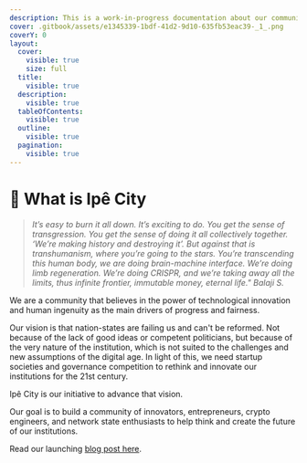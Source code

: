 ```yaml
---
description: This is a work-in-progress documentation about our community.
cover: .gitbook/assets/e1345339-1bdf-41d2-9d10-635fb53eac39-_1_.png
coverY: 0
layout:
  cover:
    visible: true
    size: full
  title:
    visible: true
  description:
    visible: true
  tableOfContents:
    visible: true
  outline:
    visible: true
  pagination:
    visible: true
---
```


# 🌼 What is Ipê City

> _It’s easy to burn it all down. It’s exciting to do. You get the sense of transgression. You get the sense of doing it all collectively together. ‘We’re making history and destroying it’. But against that is transhumanism, where you’re going to the stars. You’re transcending this human body, we are doing brain-machine interface. We’re doing limb regeneration. We’re doing CRISPR, and we’re taking away all the limits, thus infinite frontier, immutable money, eternal life." Balaji S._

We are a community that believes in the power of technological innovation and human ingenuity as the main drivers of progress and fairness.

Our vision is that nation-states are failing us and can't be reformed. Not because of the lack of good ideas or competent politicians, but because of the very nature of the institution, which is not suited to the challenges and new assumptions of the digital age. In light of this, we need startup societies and governance competition to rethink and innovate our institutions for the 21st century.

Ipê City is our initiative to advance that vision.

Our goal is to build a community of innovators, entrepreneurs, crypto engineers, and network state enthusiasts to help think and create the future of our institutions.

Read our launching [blog post here](https://news.peerbase.xyz/p/introducing-ipe-city).
